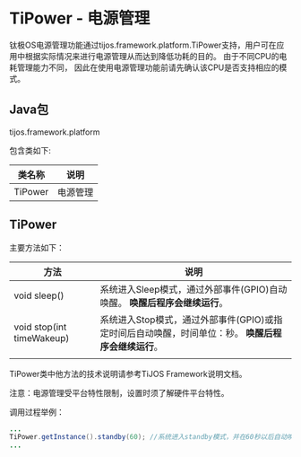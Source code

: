 # TiPower - 电源管理

钛极OS电源管理功能通过tijos.framework.platform.TiPower支持，用户可在应用中根据实际情况来进行电源管理从而达到降低功耗的目的。 由于不同CPU的电耗管理能力不同， 因此在使用电源管理功能前请先确认该CPU是否支持相应的模式。

## Java包
tijos.framework.platform

包含类如下:

| 类名称     | 说明                 |
| ---------- | -------------------- |
| TiPower    | 电源管理             |

## TiPower

主要方法如下：

| 方法                         | 说明                                                         |
| ---------------------------- | ------------------------------------------------------------ |
| void sleep()                 | 系统进入Sleep模式，通过外部事件(GPIO)自动唤醒。 **唤醒后程序会继续运行**。 |
| void stop(int timeWakeup)                  | 系统进入Stop模式，通过外部事件(GPIO)或指定时间后自动唤醒，时间单位：秒。 **唤醒后程序会继续运行**。 | void standby(int timeWakeup) | 系统进入StandBy模式，通过唤醒引脚或在指定时间后自动唤醒，时间单位：秒。**唤醒后程序会重新运行**。 |
                  |

TiPower类中他方法的技术说明请参考TiJOS Framework说明文档。

注意：电源管理受平台特性限制，设置时须了解硬件平台特性。

调用过程举例：

```java
...
TiPower.getInstance().standby(60); //系统进入standby模式，并在60秒以后自动唤醒。
...
```
